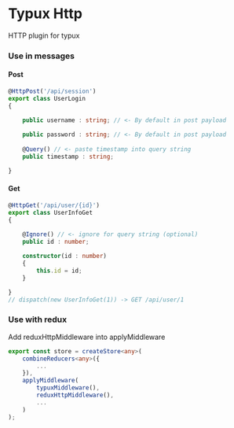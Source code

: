 # Typux Http
HTTP plugin for typux


### Use in messages

#### Post

```ts
@HttpPost('/api/session')
export class UserLogin
{

    public username : string; // <- By default in post payload
    
    public password : string; // <- By default in post payload
    
    @Query() // <- paste timestamp into query string
    public timestamp : string;

}

```

#### Get

```ts
@HttpGet('/api/user/{id}')
export class UserInfoGet
{

    @Ignore() // <- ignore for query string (optional)
    public id : number;
    
    constructor(id : number)
    {
        this.id = id;
    }

}
// dispatch(new UserInfoGet(1)) -> GET /api/user/1
```


### Use with redux

Add reduxHttpMiddleware into applyMiddleware

```ts
export const store = createStore<any>(
    combineReducers<any>({
        ...
    }),
    applyMiddleware(
        typuxMiddleware(),
        reduxHttpMiddleware(),
        ...
    )
);
```
